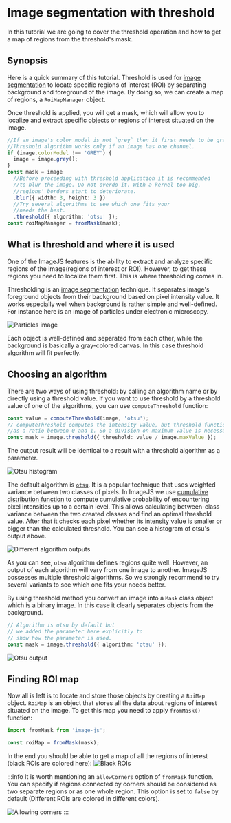 # Image segmentation with threshold

In this tutorial we are going to cover the threshold operation and how to get a map of regions from the threshold's mask.

## Synopsis

Here is a quick summary of this tutorial.
Threshold is used for [image segmentation](../glossary.md#image-segmentation 'glossary link on image segmentation') to locate specific regions of interest (ROI) by separating background and foreground of the image. By doing so, we can create a map of regions, a `RoiMapManager` object.

Once threshold is applied, you will get a mask, which will allow you to localize and extract specific objects or regions of interest situated on the image.

```ts
//If an image's color model is not `grey` then it first needs to be grayscaled.
//Threshold algorithm works only if an image has one channel.
if (image.colorModel !== 'GREY') {
  image = image.grey();
}
const mask = image
  //Before proceeding with threshold application it is recommended
  //to blur the image. Do not overdo it. With a kernel too big,
  //regions' borders start to deteriorate.
  .blur({ width: 3, height: 3 })
  //Try several algorithms to see which one fits your
  //needs the best.
  .threshold({ algorithm: 'otsu' });
const roiMapManager = fromMask(mask);
```

## What is threshold and where it is used

One of the ImageJS features is the ability to extract and analyze specific regions of the image(regions of interest or ROI).
However, to get these regions you need to localize them first. This is where thresholding comes in.

Thresholding is an [image segmentation](../glossary.md#image-segmentation 'glossary link on image segmentation') technique. It separates image's foreground objects from their background based on pixel intensity value. It works especially well when background is rather simple and well-defined.
For instance here is an image of particles under electronic microscopy.

![Particles image](./images/threshold/greys.png)

Each object is well-defined and separated from each other, while the background is basically a gray-colored canvas. In this case threshold algorithm will fit perfectly.

## Choosing an algorithm

There are two ways of using threshold: by calling an algorithm name or by directly using a threshold value.
If you want to use threshold by a threshold value of one of the algorithms, you can use `computeThreshold` function:

```ts
const value = computeThreshold(image, 'otsu');
// computeThreshold computes the intensity value, but threshold function accepts it
//as a ratio between 0 and 1. So a division on maximum value is necessary.
const mask = image.threshold({ threshold: value / image.maxValue });
```

The output result will be identical to a result with a threshold algorithm as a parameter.

![Otsu histogram](./images/threshold/OtsuVisualization.png)

The default algorithm is [`otsu`](https://en.wikipedia.org/wiki/Otsu%27s_method 'wikipedia link on otsu'). It is a popular technique that uses weighted variance between two classes of pixels.
In ImageJS we use [cumulative distribution function](https://en.wikipedia.org/wiki/Cumulative_distribution_function 'wikipedia link on cumulative distribution function') to compute cumulative probability of encountering pixel intensities up to a certain level. This allows calculating between-class variance between the two created classes and find an optimal threshold value.
After that it checks each pixel whether its intensity value is smaller or bigger than the calculated threshold. You can see a histogram of otsu's output above.

![Different algorithm outputs](./images/threshold/MaskCombosThreshold.png)

As you can see, `otsu` algorithm defines regions quite well.
However, an output of each algorithm will vary from one image to another. ImageJS possesses multiple threshold algorithms.
So we strongly recommend to try several variants to see which one fits your needs better.

By using threshold method you convert an image into a `Mask` class object which is a binary image. In this case it clearly separates objects from the background.

```ts
// Algorithm is otsu by default but
// we added the parameter here explicitly to
// show how the parameter is used.
const mask = image.threshold({ algorithm: 'otsu' });
```

![Otsu output](./images/threshold/OTSU.png)

## Finding ROI map

Now all is left is to locate and store those objects by creating a `RoiMap` object. `RoiMap` is an object that stores all the data about regions of interest situated on the image.
To get this map you need to apply `fromMask()` function:

```ts
import fromMask from 'image-js';

const roiMap = fromMask(mask);
```

In the end you should be able to get a map of all the regions of interest (black ROIs are colored here):
![Black ROIs](./images/threshold/ROIsColored.jpg)

:::info
It is worth mentioning an `allowCorners` option of `fromMask` function. You can specify if regions connected by corners should be considered as two separate regions or as one whole region.
This option is set to `false` by default (Different ROIs are colored in different colors).

![Allowing corners](./images/threshold/allowingCorners.svg)
:::
